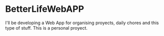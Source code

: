 # BetterLifeWebAPP
I'll be developing a Web App for organising proyects, daily chores and this type of stuff. This is a personal proyect.
